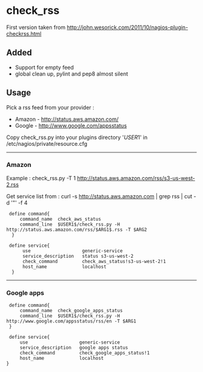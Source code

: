 check_rss
=========


First version taken from http://john.wesorick.com/2011/10/nagios-plugin-checkrss.html


 Added 
------

 - Support for empty feed
 - global clean up, pylint and pep8 almost silent



Usage 
-----

Pick a rss feed from your provider :

 * Amazon - http://status.aws.amazon.com/
 * Google - http://www.google.com/appsstatus


Copy check_rss.py into your plugins directory 
'$USER1$' in /etc/nagios/private/resource.cfg


- - - 

### Amazon 

Example :
  check_rss.py -T 1  http://status.aws.amazon.com/rss/s3-us-west-2.rss

Get service list from : 
  curl -s http://status.aws.amazon.com | grep rss | cut -d '"' -f 4

     define command{
         command_name  check_aws_status
         command_line  $USER1$/check_rss.py -H http://status.aws.amazon.com/rss/$ARG1$.rss -T $ARG2
      }

     define service{
          use                   generic-service
          service_description   status s3-us-west-2
          check_command         check_aws_status!s3-us-west-2!1
          host_name             localhost
      }
      
- - -

### Google apps

     define command{
         command_name  check_google_apps_status
         command_line  $USER1$/check_rss.py -H http://www.google.com/appsstatus/rss/en -T $ARG1
     }

     define service{
         use                   generic-service
         service_description   google apps status 
         check_command         check_google_apps_status!1
         host_name             localhost
    }


